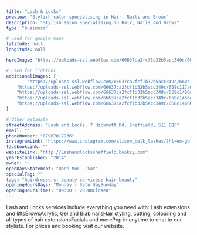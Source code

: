 ```yaml
---
title: "Lash & Locks"
preview: "Stylish salon specialising in Hair, Nails and Brows"
description: "Stylish salon specialising in Hair, Nails and Brows"
type: "business"

# used for google maps
latitude: null
longitude: null

heroImage: "https://uploads-ssl.webflow.com/66637ca2fcf1b32b5acc349c/668c13dbf7119001b80cfd49_IMG_1719_Original%20-%20Alison%20Belk.jpeg"

# used for lightbox
additionalImages: [
        "https://uploads-ssl.webflow.com/66637ca2fcf1b32b5acc349c/668c14552061ddc10e77b38e_IMG_1838%20Large.jpeg",
    "https://uploads-ssl.webflow.com/66637ca2fcf1b32b5acc349c/668c117adbef1d6aa12bedc4_IMG_1839%20Large.jpeg",
    "https://uploads-ssl.webflow.com/66637ca2fcf1b32b5acc349c/668c1466d15f70ff5f868103_29367bb4-7da1-4f14-bbc4-0f0ad9face6c%20-%20Alison%20Belk.jpeg",
    "https://uploads-ssl.webflow.com/66637ca2fcf1b32b5acc349c/668c1466ed1bb05b913bea01_IMG_9506%20-%20Alison%20Belk.jpeg",
    "https://uploads-ssl.webflow.com/66637ca2fcf1b32b5acc349c/668c14660701d4b35c8cf813_IMG_9843%20-%20Alison%20Belk.jpeg"
]

# Other metadata
streetAddress: "Lash and Locks, 7 Hickmott Rd, Sheffield, S11 8QF"
email: ""
phoneNumber: "07967017936"
instagramLink: "https://www.instagram.com/alison_belk_lashes/?hl=en-gb"
facebookLink: ""
websiteLink: "http://Lashandlockssheffield.booksy.com"
yearEstablished: "2014"
owner: ""
openDaysStatement: "Open Mon - Sat"
specialTag: ""
tags: "hairdressers; beauty-services; hair-beauty"
openingHoursDays: "Monday - SaturdaySunday"
openingHoursTimes: "09:00 - 20:00Closed"
---
```



Lash and Locks services include everything you need with: Lash extensions and liftsBrowsAcrylic, Gel and Biab nailsHair styling, cutting, colouring and all types of hair extensionsFacials and morePop in anytime to chat to our stylists.
For prices and booking visit our website.

